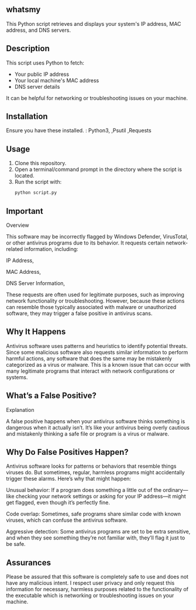 ## whatsmy

This Python script retrieves and displays your system's IP address, MAC address, and DNS servers.

## Description

This script uses Python to fetch:
- Your public IP address
- Your local machine's MAC address
- DNS server details

It can be helpful for networking or troubleshooting issues on your machine.

## Installation

Ensure you have these installed. : 
Python3,
,Psutil
,Requests

## Usage

1. Clone this repository.
2. Open a terminal/command prompt in the directory where the script is located.
3. Run the script with:
   ```bash
   python script.py

## Important

Overview

This software may be incorrectly flagged by Windows Defender, VirusTotal, or other antivirus programs due to its behavior. It requests certain network-related information, including:

IP Address,

MAC Address,

DNS Server Information,

These requests are often used for legitimate purposes, such as improving network functionality or troubleshooting. However, because these actions can resemble those typically associated with malware or unauthorized software, they may trigger a false positive in antivirus scans.

## Why It Happens
Antivirus software uses patterns and heuristics to identify potential threats. Since some malicious software also requests similar information to perform harmful actions, any software that does the same may be mistakenly categorized as a virus or malware. This is a known issue that can occur with many legitimate programs that interact with network configurations or systems.

## What’s a False Positive?
Explanation

A false positive happens when your antivirus software thinks something is dangerous when it actually isn’t. It’s like your antivirus being overly cautious and mistakenly thinking a safe file or program is a virus or malware.

## Why Do False Positives Happen?

Antivirus software looks for patterns or behaviors that resemble things viruses do. But sometimes, regular, harmless programs might accidentally trigger these alarms. Here’s why that might happen:

Unusual behavior: If a program does something a little out of the ordinary—like checking your network settings or asking for your IP address—it might get flagged, even though it’s perfectly fine.

Code overlap: Sometimes, safe programs share similar code with known viruses, which can confuse the antivirus software.

Aggressive detection: Some antivirus programs are set to be extra sensitive, and when they see something they’re not familiar with, they’ll flag it just to be safe.

## Assurances
Please be assured that this software is completely safe to use and does not have any malicious intent. I respect user privacy and only request this information for necessary, harmless purposes related to the functionality of the executable which is networking or troubleshooting issues on your machine.
